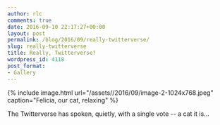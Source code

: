 ```yaml
---
author: rlc
comments: true
date: 2016-09-10 22:17:27+00:00
layout: post
permalink: /blog/2016/09/really-twitterverse/
slug: really-twitterverse
title: Really, Twitterverse?
wordpress_id: 4118
post_format:
- Gallery
---
```


{% include image.html url="/assets//2016/09/image-2-1024x768.jpeg" caption="Felicia, our cat, relaxing" %}

The Twitterverse has spoken, quietly, with a single vote -- a cat it is...
